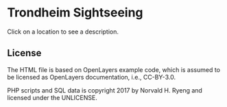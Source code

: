 # Trondheim Sightseeing

Click on a location to see a description.

## License

The HTML file is based on OpenLayers example code, which is assumed to
be licensed as OpenLayers documentation, i.e., CC-BY-3.0.

PHP scripts and SQL data is copyright 2017 by Norvald H. Ryeng and
licensed under the UNLICENSE.
